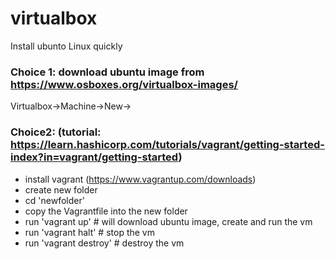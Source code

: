 # virtualbox

Install ubunto Linux quickly

### Choice 1: download ubuntu image from https://www.osboxes.org/virtualbox-images/
   Virtualbox->Machine->New->

### Choice2: (tutorial: https://learn.hashicorp.com/tutorials/vagrant/getting-started-index?in=vagrant/getting-started)
  * install vagrant (https://www.vagrantup.com/downloads)
  * create new folder 
  * cd 'newfolder'
  * copy the Vagrantfile into the new folder
  * run 'vagrant up'  # will download ubuntu image, create and run the vm
  * run 'vagrant halt' # stop the vm  
  * run 'vagrant destroy' # destroy the vm
  
  
  
